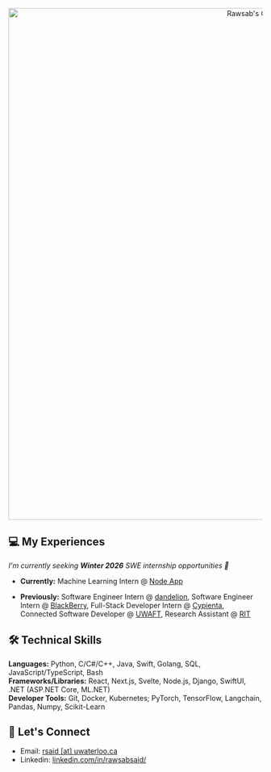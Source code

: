 <p align="center">
<img src="https://github.com/user-attachments/assets/19e3dd64-580d-4d5e-ae03-4268359fc0d3" alt="Rawsab's GitHub Banner" width="1015"/>
</p>

<!--
<div id="badges" align="center">
  <a href="https://www.linkedin.com/in/rawsabsaid/">
    <img src="https://img.shields.io/badge/LinkedIn-blue?style=for-the-badge&logo=linkedin&logoColor=white" alt="LinkedIn Badge"/>
  </a>
  <a href="mailto:rsaid@uwaterloo.ca">
    <img src="https://img.shields.io/badge/Email-ECC035?style=for-the-badge&logo=microsoftoutlook&logoColor=black" alt="Email Badge"/>
  </a>
  <a href="mailto:rawsab04@gmail.com">
    <img src="https://img.shields.io/badge/Personal%20Email-DB4437?style=for-the-badge&logo=gmail&logoColor=white" alt="Personal Badge"/>
  </a>
</div>
-->

<!--
[![Typing SVG](https://readme-typing-svg.demolab.com?font=Circular&size=34&duration=3500&pause=1000&color=F7F7F7&width=435&lines=Hey+there%2C+I'm+Rawsab+%F0%9F%91%8B)](https://git.io/typing-svg)
-->

<!--
[![Typing SVG](https://readme-typing-svg.demolab.com?font=Circular&duration=2000&pause=1300&color=F7F7F7&width=700&lines=I'm+Rawsab%2C+a+Software+Engineering+Student+at+the+University+of+Waterloo+%F0%9F%91%A8%E2%80%8D%F0%9F%8E%93;Distributed+Systems+%40+Dandelion+%7C+SWE+%40+BlackBerry+%7C+Full-Stack+%40+Cypienta)](https://git.io/typing-svg)
-->

## 💻 My Experiences

_I'm currently seeking **Winter 2026** SWE internship opportunities 🔭_

- **Currently:** Machine Learning Intern @ [Node App](https://node-app.com/)

- **Previously:** Software Engineer Intern @ [dandelion](https://dandelionnet.io/), Software Engineer Intern @ [BlackBerry](https://www.blackberry.com/us/en), Full-Stack Developer Intern @ [Cypienta](https://cypienta.com/), Connected Software Developer @ [UWAFT](https://www.uwaft.ca/), Research Assistant @ [RIT](https://www.rit.edu/)

## 🛠️ Technical Skills

**Languages:** Python, C/C#/C++, Java, Swift, Golang, SQL, JavaScript/TypeScript, Bash \
**Frameworks/Libraries:** React, Next.js, Svelte, Node.js, Django, SwiftUI, .NET (ASP.NET Core, ML.NET) \
**Developer Tools:** Git, Docker, Kubernetes; PyTorch, TensorFlow, Langchain, Pandas, Numpy, Scikit-Learn

<!--
## 👨‍🎓 Education

**University of Waterloo,** Bachelor of Software Engineering (BSE); _Graduation: April 2027_
-->

## 🤝 Let's Connect 

- Email: [rsaid [at] uwaterloo.ca](mailto:rsaid@uwaterloo.ca)
- Linkedin: [linkedin.com/in/rawsabsaid/](https://www.linkedin.com/in/rawsabsaid/)

<!--
**rawsab/rawsab** is a ✨ _special_ ✨ repository because its `README.md` (this file) appears on your GitHub profile.

Here are some ideas to get you started:

- 🔭 I’m currently working on ...
- 🌱 I’m currently learning ...
- 👯 I’m looking to collaborate on ...
- 🤔 I’m looking for help with ...
- 💬 Ask me about ...
- 📫 How to reach me: ...
- 😄 Pronouns: ...
- ⚡ Fun fact: ...
-->
